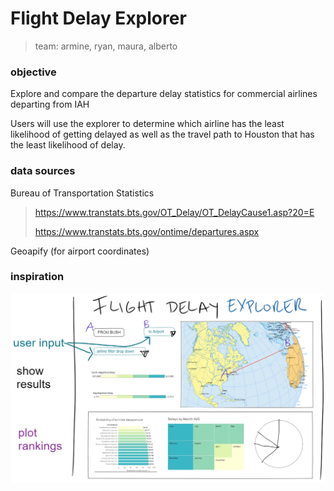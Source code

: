 # Flight Delay Explorer

> team: armine, ryan, maura, alberto

### objective 

Explore and compare the departure delay statistics for commercial airlines departing from IAH

Users will use the explorer to determine which airline has the least likelihood of getting delayed
as well as the travel path to Houston that has the least likelihood of delay.

### data sources

Bureau of Transportation Statistics 

> https://www.transtats.bts.gov/OT_Delay/OT_DelayCause1.asp?20=E
>
> https://www.transtats.bts.gov/ontime/departures.aspx

Geoapify (for airport coordinates) 

### inspiration 

![](./docs/img/inspiration1.png)



